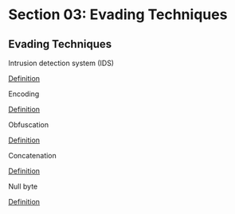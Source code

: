 # Section 03: Evading Techniques

## Evading Techniques
Intrusion detection system (IDS)

[Definition](../definitions/definitions_I.md#intrusion-detection-system)

Encoding

[Definition](../definitions/definitions_E.md#encoding)

Obfuscation

[Definition](../definitions/definitions_O.md#obfuscation)

Concatenation

[Definition](../definitions/definitions_C.md#concatenation)

Null byte

[Definition](../definitions/definitions_N.md#null-byte)
